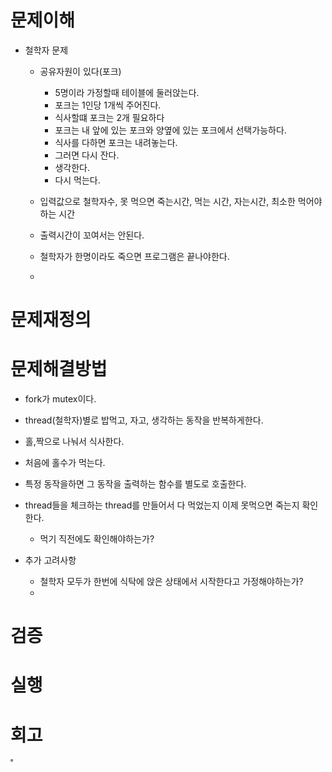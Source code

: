# 문제이해
- 철학자 문제
	- 공유자원이 있다(포크)
		- 5명이라 가정할때 테이블에 둘러앉는다.
		- 포크는 1인당 1개씩 주어진다.
		- 식사할떄 포크는 2개 필요하다
		- 포크는 내 앞에 있는 포크와 양옆에 있는 포크에서 선택가능하다.
		- 식사를 다하면 포크는 내려놓는다.
		- 그러면 다시 잔다.
		- 생각한다.
		- 다시 먹는다.
	- 입력값으로 철학자수, 못 먹으면 죽는시간, 먹는 시간, 자는시간, 최소한 먹어야하는 시간

	- 출력시간이 꼬여서는 안된다.
	- 철학자가 한명이라도 죽으면 프로그램은 끝나야한다.
	-

# 문제재정의

# 문제해결방법
- fork가 mutex이다.
- thread(철학자)별로 밥먹고, 자고, 생각하는 동작을 반복하게한다.
- 홀,짝으로 나눠서 식사한다.
- 처음에 홀수가 먹는다.
- 특정 동작을하면 그 동작을 출력하는 함수를 별도로 호출한다.
- thread들을 체크하는 thread를 만들어서 다 먹었는지 이제 못먹으면 죽는지 확인한다.
	- 먹기 직전에도 확인해야하는가?

- 추가 고려사항
	- 철학자 모두가 한번에 식탁에 앉은 상태에서 시작한다고 가정해야하는가?
	-

# 검증



# 실행



# 회고



˚
